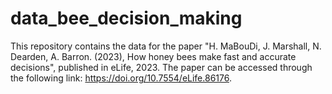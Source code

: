 # data_bee_decision_making

This repository contains the data for the paper "H. MaBouDi, J. Marshall, N. Dearden, A. Barron. (2023), How honey bees make fast and accurate decisions", published in eLife, 2023. 
The paper can be accessed through the following link: https://doi.org/10.7554/eLife.86176.

